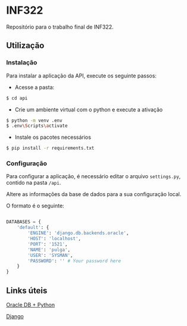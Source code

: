 # INF322

Repositório para o trabalho final de INF322.

## Utilização

### Instalação

Para instalar a aplicação da API, execute os seguinte passos:

- Acesse a pasta:

```bash
$ cd api
```

- Crie um ambiente virtual com o python e execute a ativação

```bash
$ python -m venv .env
$ .env\Scripts\activate
```

- Instale os pacotes necessários

```bash
$ pip install -r requirements.txt
```
### Configuração

Para configurar a aplicação, é necessário editar o arquivo `settings.py`, contido na pasta `/api`.

Altere as informações da base de dados para a sua configuração local.

O formato é o seguinte:

```python

DATABASES = {
    'default': {
        'ENGINE': 'django.db.backends.oracle',
        'HOST': 'localhost',
        'PORT': '1521',
        'NAME': 'pulga',
        'USER': 'SYSMAN',
        'PASSWORD': '' # Your password here
    }
}

```


## Links úteis

[Oracle DB + Python](https://www.oracle.com/technetwork/articles/dsl/python-091105.html)

[Django](https://docs.djangoproject.com/en/2.2/)